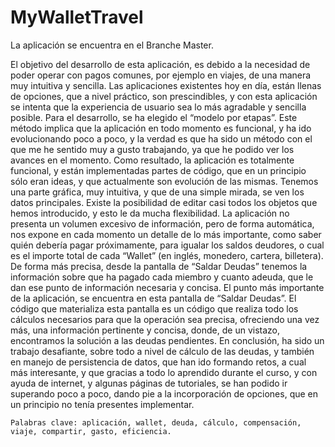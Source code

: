 # MyWalletTravel

La aplicación se encuentra en el Branche Master.

El objetivo del desarrollo de esta aplicación, es debido a la necesidad de poder operar con pagos comunes, por ejemplo en viajes, de una manera muy intuitiva y sencilla.
Las aplicaciones existentes hoy en día, están llenas de opciones, que a nivel práctico, son prescindibles, y con esta aplicación se intenta que la experiencia de usuario sea lo más agradable y sencilla posible.
Para el desarrollo, se ha elegido el “modelo por etapas”. Este método implica que la aplicación en todo momento es funcional, y ha ido evolucionando poco a poco, y la verdad es que ha sido un método con el que me he sentido muy a gusto trabajando, ya que he podido ver los avances en el momento. Como resultado, la aplicación es totalmente funcional, y están implementadas partes de código, que en un principio sólo eran ideas, y que actualmente son evolución de las mismas.
Tenemos una parte gráfica, muy intuitiva, y que de una simple mirada, se ven los datos principales. Existe la posibilidad de editar casi todos los objetos que hemos introducido, y esto le da mucha flexibilidad.
La aplicación no presenta un volumen excesivo de información, pero de forma automática, nos expone en cada momento un detalle de lo más importante, como saber quién debería pagar próximamente, para igualar los saldos deudores, o cual es el importe total de cada “Wallet” (en inglés, monedero, cartera, billetera). De forma más precisa, desde la pantalla de “Saldar Deudas” tenemos la información sobre que ha pagado cada miembro y cuanto adeuda, que le dan ese punto de información necesaria y concisa. El punto más importante de la aplicación, se encuentra en esta pantalla de “Saldar Deudas”. El código que materializa esta pantalla es un código que realiza todo los cálculos necesarios para que la operación sea precisa, ofreciendo una vez más, una información pertinente y concisa, donde, de un vistazo, encontramos la solución a las deudas pendientes. En conclusión, ha sido un trabajo desafiante, sobre todo a nivel de cálculo de las deudas, y también en manejo de persistencia de datos, que han ido formando retos, a cual más interesante, y que gracias a todo lo aprendido durante el curso, y con ayuda de internet, y algunas páginas de tutoriales, se han podido ir superando poco a poco, dando pie a la incorporación de opciones, que en un principio no tenía presentes implementar.

	Palabras clave: aplicación, wallet, deuda, cálculo, compensación, viaje, compartir, gasto, eficiencia.

